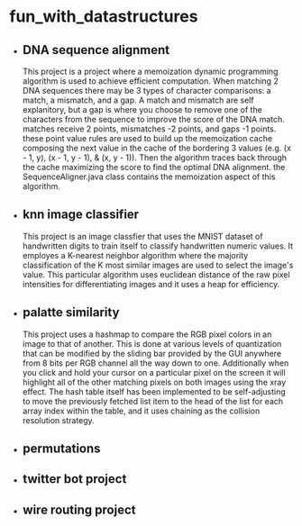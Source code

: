 # fun_with_datastructures

- ## DNA sequence alignment
  This project is a project where a memoization dynamic programming algorithm is used to achieve efficient computation. When matching 2 DNA sequences there may be 3 types of character comparisons: a match, a mismatch, and a gap. A match and mismatch are self explanitory, but a gap is where you choose to remove one of the characters from the sequence to improve the score of the DNA match. matches receive 2 points,  mismatches -2 points, and gaps -1 points. these point value rules are used to build up the memoization cache composing the next value in the cache of the bordering 3 values (e.g. (x - 1, y), (x - 1, y - 1), & (x, y - 1)). Then the algorithm traces back through the cache maximizing the score to find the optimal DNA alignment. the SequenceAligner.java class contains the memoization aspect of this algorithm.
  

- ## knn image classifier
  This project is an image classfier that uses the MNIST dataset of handwritten digits to train itself to classify handwritten numeric values. It employes a K-nearest neighbor algorithm where the majority classification of the K most similar images are used to select the image's value. This particular algorithm uses euclidean distance of the raw pixel intensities for differentiating images and it uses a heap for efficiency.

- ## palatte similarity
  This project uses a hashmap to compare the RGB pixel colors in an image to that of another. This is done at various levels of quantization that can be modified by the sliding bar provided by the GUI anywhere from 8 bits per RGB channel all the way down to one. Additionally when you click and hold your cursor on a particular pixel on the screen it will highlight all of the other matching pixels on both images using the xray effect. The hash table itself has been implemented to be self-adjusting to move the previously fetched list item to the head of the list for each array index within the table, and it uses chaining as the collision resolution strategy.

- ## permutations

- ## twitter bot project

- ## wire routing project
